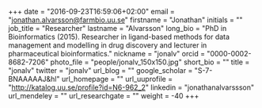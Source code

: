 +++
date = "2016-09-23T16:59:06+02:00"
email = "jonathan.alvarsson@farmbio.uu.se"
firstname = "Jonathan"
initials = ""
job_title = "Researcher"
lastname = "Alvarsson"
long_bio = "PhD in Bioinformatics (2015). Researcher in ligand-based methods for data management and modelling in drug discovery and lecturer in pharmaceutical bioinformatics."
nickname = "jonalv"
orcid = "0000-0002-8682-7206"
photo_file = "people/jonalv_150x150.jpg"
short_bio = ""
title = "jonalv"
twitter = "jonalv"
url_blog = ""
google_scholar = "S-7-BNAAAAAJ&hl"
url_homepage = ""
url_uuprofile = "http://katalog.uu.se/profile?id=N6-962_2"
linkedin = "jonathanalvarssson"
url_mendeley = ""
url_researchgate = ""
weight = -40
+++

